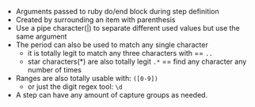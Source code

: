 * Arguments passed to ruby do/end block during step definition
* Created by surrounding an item with parenthesis
* Use a pipe character(|) to separate different used values but use the same argument
* The period can also be used to match any single character
  * it is totally legit to match any three characters with == `..`
  * star characters(*) are also totally legit `.*` == find any character any number of times
* Ranges are also totally usable with: `([0-9])`
  * or just the digit regex tool: `\d`
* A step can have any amount of capture groups as needed.